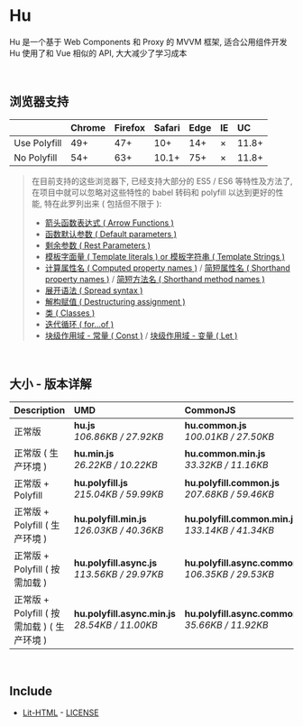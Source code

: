 # Hu
Hu 是一个基于 Web Components 和 Proxy 的 MVVM 框架, 适合公用组件开发<br>
Hu 使用了和 Vue 相似的 API, 大大减少了学习成本

<br>

## 浏览器支持

|              | Chrome | Firefox | Safari | Edge | IE | UC    |
| :-           | :-     | :-      | :-     | :-   | :- | :-    |
| Use Polyfill | 49+    | 47+     | 10+    | 14+  | ×  | 11.8+ |
| No Polyfill  | 54+    | 63+     | 10.1+  | 75+  | ×  | 11.8+ |

> 在目前支持的这些浏览器下, 已经支持大部分的 ES5 / ES6 等特性及方法了,<br>
> 在项目中就可以忽略对这些特性的 babel 转码和 polyfill 以达到更好的性能, 特在此罗列出来 ( 包括但不限于 ): <br>
  > - [箭头函数表达式 ( Arrow Functions )](https://developer.mozilla.org/zh-CN/docs/Web/JavaScript/Reference/Functions/Arrow_functions)
  > - [函数默认参数 ( Default parameters )](https://developer.mozilla.org/zh-CN/docs/Web/JavaScript/Reference/Functions/Default_parameters)
  > - [剩余参数 ( Rest Parameters )](https://developer.mozilla.org/zh-CN/docs/Web/JavaScript/Reference/Functions/Rest_parameters)
  > - [模板字面量 ( Template literals ) or 模板字符串 ( Template Strings )](https://developer.mozilla.org/zh-CN/docs/Web/JavaScript/Reference/template_strings)
  > - [计算属性名 ( Computed property names )](https://developer.mozilla.org/zh-CN/docs/Web/JavaScript/Reference/Operators/Object_initializer#计算属性名) / [简短属性名 ( Shorthand property names )](https://developer.mozilla.org/zh-CN/docs/Web/JavaScript/Reference/Operators/Object_initializer#属性定义) / [简短方法名 ( Shorthand method names )](https://developer.mozilla.org/zh-CN/docs/Web/JavaScript/Reference/Operators/Object_initializer#方法定义)
  > - [展开语法 ( Spread syntax )](https://developer.mozilla.org/zh-CN/docs/Web/JavaScript/Reference/Operators/Spread_syntax)
  > - [解构赋值 ( Destructuring assignment )](https://developer.mozilla.org/zh-CN/docs/Web/JavaScript/Reference/Operators/Destructuring_assignment)
  > - [类 ( Classes )](https://developer.mozilla.org/zh-CN/docs/Web/JavaScript/Reference/Classes)
  > - [迭代循环 ( for...of )](https://developer.mozilla.org/zh-CN/docs/Web/JavaScript/Reference/Statements/for...of)
  > - [块级作用域 - 常量 ( Const )](https://developer.mozilla.org/zh-CN/docs/Web/JavaScript/Reference/Statements/const) / [块级作用域 - 变量 ( Let )](https://developer.mozilla.org/zh-CN/docs/Web/JavaScript/Reference/Statements/let)

<br>

## 大小 - 版本详解
| Description | UMD | CommonJS | ES Module |
| :- | :- | :- | :- |
| 正常版 | **hu.js**<br>*106.86KB / 27.92KB* | **hu.common.js**<br>*100.01KB / 27.50KB* | **hu.esm.js**<br>*99.99KB / 27.49KB* |
| 正常版 ( 生产环境 ) | **hu.min.js**<br>*26.22KB / 10.22KB* | **hu.common.min.js**<br>*33.32KB / 11.16KB* | **hu.esm.min.js**<br>*26.05KB / 10.14KB* |
| 正常版 + Polyfill | **hu.polyfill.js**<br>*215.04KB / 59.99KB* | **hu.polyfill.common.js**<br>*207.68KB / 59.46KB* | **hu.polyfill.esm.js**<br>*207.66KB / 59.45KB* |
| 正常版 + Polyfill ( 生产环境 ) | **hu.polyfill.min.js**<br>*126.03KB / 40.36KB* | **hu.polyfill.common.min.js**<br>*133.14KB / 41.34KB* | **hu.polyfill.esm.min.js**<br>*125.86KB / 40.30KB* |
| 正常版 + Polyfill ( 按需加载 ) | **hu.polyfill.async.js**<br>*113.56KB / 29.97KB* | **hu.polyfill.async.common.js**<br>*106.35KB / 29.53KB* | **hu.polyfill.async.esm.js**<br>*106.34KB / 29.52KB* |
| 正常版 + Polyfill ( 按需加载 ) ( 生产环境 ) | **hu.polyfill.async.min.js**<br>*28.54KB / 11.00KB* | **hu.polyfill.async.common.min.js**<br>*35.66KB / 11.92KB* | **hu.polyfill.async.esm.min.js**<br>*28.38KB / 10.92KB* |

<br>

## Include
  - [Lit-HTML](https://github.com/Polymer/lit-html) \- [LICENSE](https://github.com/Polymer/lit-html/blob/master/LICENSE)